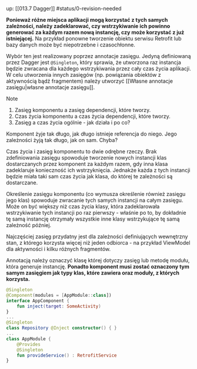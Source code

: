 up: [[013.7 Dagger]]
#status/0-revision-needed

**Ponieważ różne miejsca aplikacji mogą korzystać z tych samych zależności, należy zadeklarować, czy wstrzykiwanie ich powinno generować za każdym razem nową instancję, czy może korzystać z już istniejącej.** Na przykład ponowne tworzenie obiektu serwisu Retrofit lub bazy danych może być niepotrzebne i czasochłonne.

Wybór ten jest realizowany poprzez annotacje zasięgu. Jedyną definiowaną przez Dagger jest `@Singleton`, który sprawia, że utworzona raz instancja będzie zwracana dla każdego wstrzykiwania przez cały czas życia aplikacji. W celu utworzenia innych zasięgów (np. powiązania obiektów z aktywnością bądź fragmentem) należy utworzyć [[Własne annotacje zasięgu|własne annotacje zasięgu]].

> [!NOTE]
> 1. Zasięg komponentu a zasięg dependencji, które tworzy.
> 2. Czas życia komponentu a czas życia dependencji, które tworzy.
> 3. Zasięg a czas życia ogólnie - jak działa i po co?
> 
> Komponent żyje tak długo, jak długo istnieje referencja do niego. Jego zależności żyją tak długo, jak on sam. Chyba?
> 
> Czas życia i zasięg komponentu to dwie odrębne rzeczy. Brak zdefiniowania zasięgu spowoduje tworzenie nowych instancji klas dostarczanych przez komponent za każdym razem, gdy inna klasa zadeklaruje konieczność ich wstrzyknięcia. Jednakże każda z tych instancji będzie miała taki sam czas życia jak klasa, do której te zależności są dostarczane. 
> 
> Określenie zasięgu komponentu (co wymusza określenie również zasięgu jego klas) spowoduje zwracanie tych samych instancji na całym zasięgu. Może on być większy niż czas życia klasy, która zadeklarowała wstrzykiwanie tych instancji po raz pierwszy - właśnie po to, by dokładnie tę samą instancję otrzymały wszystkie inne klasy wstrzykujące tę samą zależność później. 
> 
> Najczęściej zasięg przydatny jest dla zależności definiujących wewnętrzny stan, z którego korzysta więcej niż jeden odbiorca - na przykład ViewModel dla aktywności i kilku różnych fragmentów.

Annotacją należy oznaczyć klasę której dotyczy zasięg lub metodę modułu, która generuje instancję. **Ponadto komponent musi zostać oznaczony tym samym zasięgiem jak typy klas, które zawiera oraz moduły, z których korzysta.**

```kotlin
@Singleton
@Component(modules = [AppModule::class])
interface AppComponent {
	fun inject(target: SomeActivity)
}
...
@Singleton
class Repository @Inject constructor() { }
...
class AppModule {
	@Provides
	@Singleton
	fun provideService() : RetrofitService
}
```
